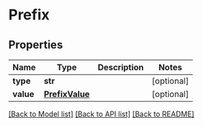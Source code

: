 # Prefix

## Properties
Name | Type | Description | Notes
------------ | ------------- | ------------- | -------------
**type** | **str** |  | [optional] 
**value** | [**PrefixValue**](PrefixValue.md) |  | [optional] 

[[Back to Model list]](../README.md#documentation-for-models) [[Back to API list]](../README.md#documentation-for-api-endpoints) [[Back to README]](../README.md)



